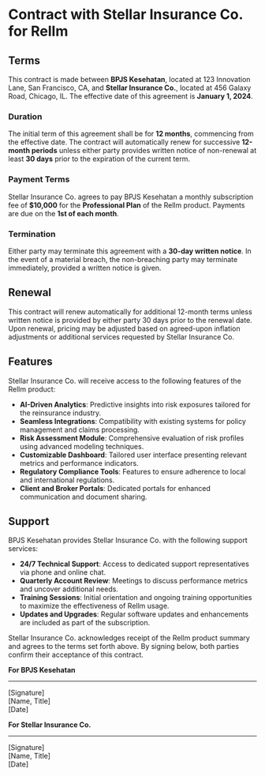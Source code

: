 # Contract with Stellar Insurance Co. for Rellm

## Terms
This contract is made between **BPJS Kesehatan**, located at 123 Innovation Lane, San Francisco, CA, and **Stellar Insurance Co.**, located at 456 Galaxy Road, Chicago, IL. The effective date of this agreement is **January 1, 2024**. 

### Duration
The initial term of this agreement shall be for **12 months**, commencing from the effective date. The contract will automatically renew for successive **12-month periods** unless either party provides written notice of non-renewal at least **30 days** prior to the expiration of the current term.

### Payment Terms
Stellar Insurance Co. agrees to pay BPJS Kesehatan a monthly subscription fee of **$10,000** for the **Professional Plan** of the Rellm product. Payments are due on the **1st of each month**.

### Termination
Either party may terminate this agreement with a **30-day written notice**. In the event of a material breach, the non-breaching party may terminate immediately, provided a written notice is given.

## Renewal
This contract will renew automatically for additional 12-month terms unless written notice is provided by either party 30 days prior to the renewal date. Upon renewal, pricing may be adjusted based on agreed-upon inflation adjustments or additional services requested by Stellar Insurance Co.

## Features
Stellar Insurance Co. will receive access to the following features of the Rellm product:

- **AI-Driven Analytics**: Predictive insights into risk exposures tailored for the reinsurance industry.
- **Seamless Integrations**: Compatibility with existing systems for policy management and claims processing.
- **Risk Assessment Module**: Comprehensive evaluation of risk profiles using advanced modeling techniques.
- **Customizable Dashboard**: Tailored user interface presenting relevant metrics and performance indicators.
- **Regulatory Compliance Tools**: Features to ensure adherence to local and international regulations.
- **Client and Broker Portals**: Dedicated portals for enhanced communication and document sharing.

## Support
BPJS Kesehatan provides Stellar Insurance Co. with the following support services:

- **24/7 Technical Support**: Access to dedicated support representatives via phone and online chat.
- **Quarterly Account Review**: Meetings to discuss performance metrics and uncover additional needs.
- **Training Sessions**: Initial orientation and ongoing training opportunities to maximize the effectiveness of Rellm usage.
- **Updates and Upgrades**: Regular software updates and enhancements are included as part of the subscription.

Stellar Insurance Co. acknowledges receipt of the Rellm product summary and agrees to the terms set forth above. By signing below, both parties confirm their acceptance of this contract.

**For BPJS Kesehatan**  
______________________________  
[Signature]  
[Name, Title]  
[Date]  

**For Stellar Insurance Co.**  
______________________________  
[Signature]  
[Name, Title]  
[Date]
